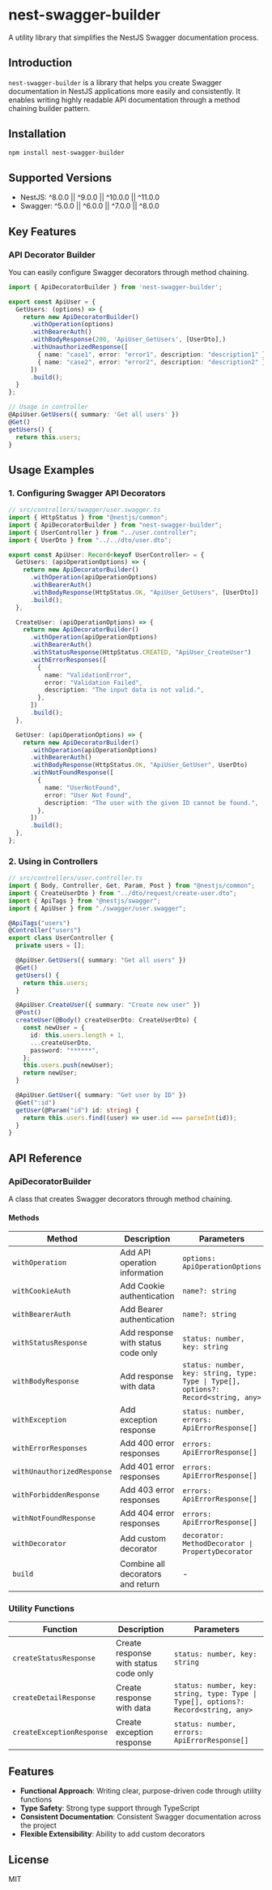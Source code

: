 # nest-swagger-builder

A utility library that simplifies the NestJS Swagger documentation process.

## Introduction

`nest-swagger-builder` is a library that helps you create Swagger documentation in NestJS applications more easily and consistently. It enables writing highly readable API documentation through a method chaining builder pattern.

## Installation

```bash
npm install nest-swagger-builder
```

## Supported Versions

- NestJS: ^8.0.0 || ^9.0.0 || ^10.0.0 || ^11.0.0
- Swagger: ^5.0.0 || ^6.0.0 || ^7.0.0 || ^8.0.0

## Key Features

### API Decorator Builder

You can easily configure Swagger decorators through method chaining.

```typescript
import { ApiDecoratorBuilder } from 'nest-swagger-builder';

export const ApiUser = {
  GetUsers: (options) => {
    return new ApiDecoratorBuilder()
      .withOperation(options)
      .withBearerAuth()
      .withBodyResponse(200, 'ApiUser_GetUsers', [UserDto],)
      .withUnauthorizedResponse([
        { name: "case1", error: "error1", description: "description1" },
        { name: "case2", error: "error2", description: "description2" },
      ])
      .build();
  }
};

// Usage in controller
@ApiUser.GetUsers({ summary: 'Get all users' })
@Get()
getUsers() {
  return this.users;
}
```

## Usage Examples

### 1. Configuring Swagger API Decorators

```typescript
// src/controllers/swagger/user.swagger.ts
import { HttpStatus } from "@nestjs/common";
import { ApiDecoratorBuilder } from "nest-swagger-builder";
import { UserController } from "../user.controller";
import { UserDto } from "../../dto/user.dto";

export const ApiUser: Record<keyof UserController> = {
  GetUsers: (apiOperationOptions) => {
    return new ApiDecoratorBuilder()
      .withOperation(apiOperationOptions)
      .withBearerAuth()
      .withBodyResponse(HttpStatus.OK, "ApiUser_GetUsers", [UserDto])
      .build();
  },

  CreateUser: (apiOperationOptions) => {
    return new ApiDecoratorBuilder()
      .withOperation(apiOperationOptions)
      .withBearerAuth()
      .withStatusResponse(HttpStatus.CREATED, "ApiUser_CreateUser")
      .withErrorResponses([
        {
          name: "ValidationError",
          error: "Validation Failed",
          description: "The input data is not valid.",
        },
      ])
      .build();
  },

  GetUser: (apiOperationOptions) => {
    return new ApiDecoratorBuilder()
      .withOperation(apiOperationOptions)
      .withBearerAuth()
      .withBodyResponse(HttpStatus.OK, "ApiUser_GetUser", UserDto)
      .withNotFoundResponse([
        {
          name: "UserNotFound",
          error: "User Not Found",
          description: "The user with the given ID cannot be found.",
        },
      ])
      .build();
  },
};
```

### 2. Using in Controllers

```typescript
// src/controllers/user.controller.ts
import { Body, Controller, Get, Param, Post } from "@nestjs/common";
import { CreateUserDto } from "../dto/request/create-user.dto";
import { ApiTags } from "@nestjs/swagger";
import { ApiUser } from "./swagger/user.swagger";

@ApiTags("users")
@Controller("users")
export class UserController {
  private users = [];

  @ApiUser.GetUsers({ summary: "Get all users" })
  @Get()
  getUsers() {
    return this.users;
  }

  @ApiUser.CreateUser({ summary: "Create new user" })
  @Post()
  createUser(@Body() createUserDto: CreateUserDto) {
    const newUser = {
      id: this.users.length + 1,
      ...createUserDto,
      password: "******",
    };
    this.users.push(newUser);
    return newUser;
  }

  @ApiUser.GetUser({ summary: "Get user by ID" })
  @Get(":id")
  getUser(@Param("id") id: string) {
    return this.users.find((user) => user.id === parseInt(id));
  }
}
```

## API Reference

### ApiDecoratorBuilder

A class that creates Swagger decorators through method chaining.

#### Methods

| Method                     | Description                        | Parameters                                                                         |
| -------------------------- | ---------------------------------- | ---------------------------------------------------------------------------------- |
| `withOperation`            | Add API operation information      | `options: ApiOperationOptions`                                                     |
| `withCookieAuth`           | Add Cookie authentication          | `name?: string`                                                                    |
| `withBearerAuth`           | Add Bearer authentication          | `name?: string`                                                                    |
| `withStatusResponse`       | Add response with status code only | `status: number, key: string`                                                      |
| `withBodyResponse`         | Add response with data             | `status: number, key: string, type: Type \| Type[], options?: Record<string, any>` |
| `withException`            | Add exception response             | `status: number, errors: ApiErrorResponse[]`                                       |
| `withErrorResponses`       | Add 400 error responses            | `errors: ApiErrorResponse[]`                                                       |
| `withUnauthorizedResponse` | Add 401 error responses            | `errors: ApiErrorResponse[]`                                                       |
| `withForbiddenResponse`    | Add 403 error responses            | `errors: ApiErrorResponse[]`                                                       |
| `withNotFoundResponse`     | Add 404 error responses            | `errors: ApiErrorResponse[]`                                                       |
| `withDecorator`            | Add custom decorator               | `decorator: MethodDecorator \| PropertyDecorator`                                  |
| `build`                    | Combine all decorators and return  | -                                                                                  |

### Utility Functions

| Function                  | Description                           | Parameters                                                                         |
| ------------------------- | ------------------------------------- | ---------------------------------------------------------------------------------- |
| `createStatusResponse`    | Create response with status code only | `status: number, key: string`                                                      |
| `createDetailResponse`    | Create response with data             | `status: number, key: string, type: Type \| Type[], options?: Record<string, any>` |
| `createExceptionResponse` | Create exception response             | `status: number, errors: ApiErrorResponse[]`                                       |

## Features

- **Functional Approach**: Writing clear, purpose-driven code through utility functions
- **Type Safety**: Strong type support through TypeScript
- **Consistent Documentation**: Consistent Swagger documentation across the project
- **Flexible Extensibility**: Ability to add custom decorators

## License

MIT
